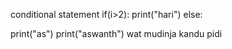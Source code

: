 conditional statement
if(i>2):
   print("hari")
else:

   print("as")
   print("aswanth")
wat
mudinja kandu pidi

